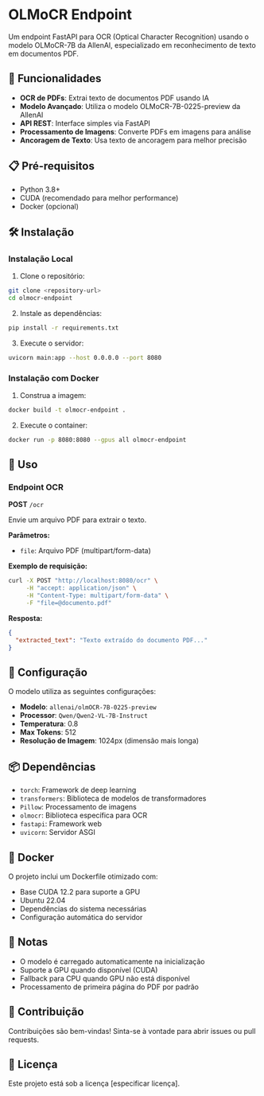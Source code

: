 # OLMoCR Endpoint

Um endpoint FastAPI para OCR (Optical Character Recognition) usando o modelo OLMoCR-7B da AllenAI, especializado em reconhecimento de texto em documentos PDF.

## 🚀 Funcionalidades

- **OCR de PDFs**: Extrai texto de documentos PDF usando IA
- **Modelo Avançado**: Utiliza o modelo OLMoCR-7B-0225-preview da AllenAI
- **API REST**: Interface simples via FastAPI
- **Processamento de Imagens**: Converte PDFs em imagens para análise
- **Ancoragem de Texto**: Usa texto de ancoragem para melhor precisão

## 📋 Pré-requisitos

- Python 3.8+
- CUDA (recomendado para melhor performance)
- Docker (opcional)

## 🛠️ Instalação

### Instalação Local

1. Clone o repositório:
```bash
git clone <repository-url>
cd olmocr-endpoint
```

2. Instale as dependências:
```bash
pip install -r requirements.txt
```

3. Execute o servidor:
```bash
uvicorn main:app --host 0.0.0.0 --port 8080
```

### Instalação com Docker

1. Construa a imagem:
```bash
docker build -t olmocr-endpoint .
```

2. Execute o container:
```bash
docker run -p 8080:8080 --gpus all olmocr-endpoint
```

## 📖 Uso

### Endpoint OCR

**POST** `/ocr`

Envie um arquivo PDF para extrair o texto.

**Parâmetros:**
- `file`: Arquivo PDF (multipart/form-data)

**Exemplo de requisição:**
```bash
curl -X POST "http://localhost:8080/ocr" \
     -H "accept: application/json" \
     -H "Content-Type: multipart/form-data" \
     -F "file=@documento.pdf"
```

**Resposta:**
```json
{
  "extracted_text": "Texto extraído do documento PDF..."
}
```

## 🔧 Configuração

O modelo utiliza as seguintes configurações:
- **Modelo**: `allenai/olmOCR-7B-0225-preview`
- **Processor**: `Qwen/Qwen2-VL-7B-Instruct`
- **Temperatura**: 0.8
- **Max Tokens**: 512
- **Resolução de Imagem**: 1024px (dimensão mais longa)

## 📦 Dependências

- `torch`: Framework de deep learning
- `transformers`: Biblioteca de modelos de transformadores
- `Pillow`: Processamento de imagens
- `olmocr`: Biblioteca específica para OCR
- `fastapi`: Framework web
- `uvicorn`: Servidor ASGI

## 🐳 Docker

O projeto inclui um Dockerfile otimizado com:
- Base CUDA 12.2 para suporte a GPU
- Ubuntu 22.04
- Dependências do sistema necessárias
- Configuração automática do servidor

## 📝 Notas

- O modelo é carregado automaticamente na inicialização
- Suporte a GPU quando disponível (CUDA)
- Fallback para CPU quando GPU não está disponível
- Processamento de primeira página do PDF por padrão

## 🤝 Contribuição

Contribuições são bem-vindas! Sinta-se à vontade para abrir issues ou pull requests.

## 📄 Licença

Este projeto está sob a licença [especificar licença].
